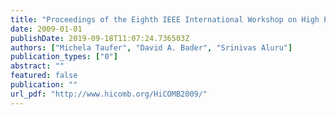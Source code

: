 ```yaml
---
title: "Proceedings of the Eighth IEEE International Workshop on High Performance Computational Biology (HiCOMB 2009), Rome, Italy, May 2009."
date: 2009-01-01
publishDate: 2019-09-18T11:07:24.736503Z
authors: ["Michela Taufer", "David A. Bader", "Srinivas Aluru"]
publication_types: ["0"]
abstract: ""
featured: false
publication: ""
url_pdf: "http://www.hicomb.org/HiCOMB2009/"
---
```


